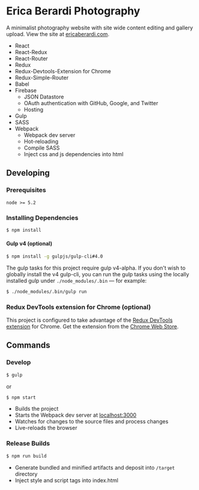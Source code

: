 

# Erica Berardi Photography
A minimalist photography website with site wide content editing and gallery upload. View the site at <a href="https://ericaberardi.com" target="_blank">ericaberardi.com</a>.

- React
- React-Redux
- React-Router
- Redux
- Redux-Devtools-Extension for Chrome
- Redux-Simple-Router
- Babel
- Firebase
  - JSON Datastore
  - OAuth authentication with GitHub, Google, and Twitter
  - Hosting
- Gulp
- SASS
- Webpack
  - Webpack dev server
  - Hot-reloading
  - Compile SASS
  - Inject css and js dependencies into html


## Developing
### Prerequisites
`node >= 5.2`

### Installing Dependencies
```bash
$ npm install
```

#### Gulp v4 (optional)
```bash
$ npm install -g gulpjs/gulp-cli#4.0
```
The gulp tasks for this project require gulp v4-alpha. If you don't wish to globally install the v4 gulp-cli, you can run the gulp tasks using the locally installed gulp under `./node_modules/.bin` — for example:
```bash
$ ./node_modules/.bin/gulp run
```

### Redux DevTools extension for Chrome (optional)
This project is configured to take advantage of the [Redux DevTools extension](https://github.com/zalmoxisus/redux-devtools-extension) for Chrome. Get the extension from the [Chrome Web Store](https://chrome.google.com/webstore/detail/redux-devtools/lmhkpmbekcpmknklioeibfkpmmfibljd)</a>.


## Commands
### Develop
```bash
$ gulp
```
or
```bash
$ npm start
```

- Builds the project
- Starts the Webpack dev server at <a href="http://localhost:3000" target="_blank">localhost:3000</a>
- Watches for changes to the source files and process changes
- Live-reloads the browser

### Release Builds
```bash
$ npm run build
```
- Generate bundled and minified artifacts and deposit into `/target` directory
- Inject style and script tags into index.html
